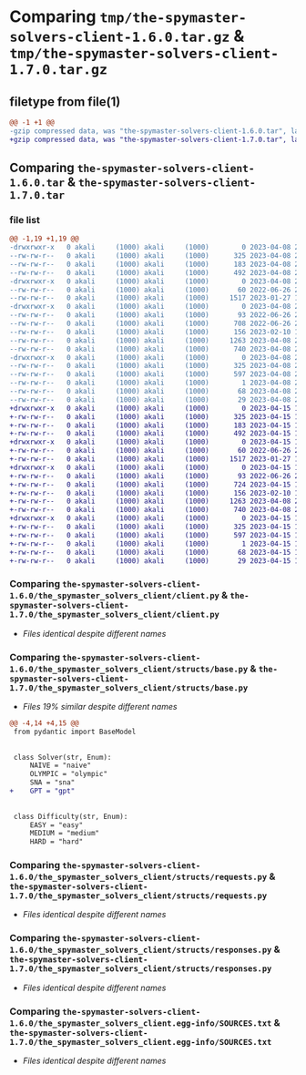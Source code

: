 # Comparing `tmp/the-spymaster-solvers-client-1.6.0.tar.gz` & `tmp/the-spymaster-solvers-client-1.7.0.tar.gz`

## filetype from file(1)

```diff
@@ -1 +1 @@
-gzip compressed data, was "the-spymaster-solvers-client-1.6.0.tar", last modified: Sat Apr  8 20:43:30 2023, max compression
+gzip compressed data, was "the-spymaster-solvers-client-1.7.0.tar", last modified: Sat Apr 15 12:55:24 2023, max compression
```

## Comparing `the-spymaster-solvers-client-1.6.0.tar` & `the-spymaster-solvers-client-1.7.0.tar`

### file list

```diff
@@ -1,19 +1,19 @@
-drwxrwxr-x   0 akali     (1000) akali     (1000)        0 2023-04-08 20:43:30.190816 the-spymaster-solvers-client-1.6.0/
--rw-rw-r--   0 akali     (1000) akali     (1000)      325 2023-04-08 20:43:30.190816 the-spymaster-solvers-client-1.6.0/PKG-INFO
--rw-rw-r--   0 akali     (1000) akali     (1000)      183 2023-04-08 20:43:30.190816 the-spymaster-solvers-client-1.6.0/setup.cfg
--rw-rw-r--   0 akali     (1000) akali     (1000)      492 2023-04-08 20:40:54.000000 the-spymaster-solvers-client-1.6.0/setup.py
-drwxrwxr-x   0 akali     (1000) akali     (1000)        0 2023-04-08 20:43:30.190816 the-spymaster-solvers-client-1.6.0/the_spymaster_solvers_client/
--rw-rw-r--   0 akali     (1000) akali     (1000)       60 2022-06-26 22:20:09.000000 the-spymaster-solvers-client-1.6.0/the_spymaster_solvers_client/__init__.py
--rw-rw-r--   0 akali     (1000) akali     (1000)     1517 2023-01-27 16:28:55.000000 the-spymaster-solvers-client-1.6.0/the_spymaster_solvers_client/client.py
-drwxrwxr-x   0 akali     (1000) akali     (1000)        0 2023-04-08 20:43:30.190816 the-spymaster-solvers-client-1.6.0/the_spymaster_solvers_client/structs/
--rw-rw-r--   0 akali     (1000) akali     (1000)       93 2022-06-26 22:01:46.000000 the-spymaster-solvers-client-1.6.0/the_spymaster_solvers_client/structs/__init__.py
--rw-rw-r--   0 akali     (1000) akali     (1000)      708 2022-06-26 22:42:36.000000 the-spymaster-solvers-client-1.6.0/the_spymaster_solvers_client/structs/base.py
--rw-rw-r--   0 akali     (1000) akali     (1000)      156 2023-02-10 18:30:33.000000 the-spymaster-solvers-client-1.6.0/the_spymaster_solvers_client/structs/errors.py
--rw-rw-r--   0 akali     (1000) akali     (1000)     1263 2023-04-08 20:41:50.000000 the-spymaster-solvers-client-1.6.0/the_spymaster_solvers_client/structs/requests.py
--rw-rw-r--   0 akali     (1000) akali     (1000)      740 2023-04-08 20:41:50.000000 the-spymaster-solvers-client-1.6.0/the_spymaster_solvers_client/structs/responses.py
-drwxrwxr-x   0 akali     (1000) akali     (1000)        0 2023-04-08 20:43:30.190816 the-spymaster-solvers-client-1.6.0/the_spymaster_solvers_client.egg-info/
--rw-rw-r--   0 akali     (1000) akali     (1000)      325 2023-04-08 20:43:30.000000 the-spymaster-solvers-client-1.6.0/the_spymaster_solvers_client.egg-info/PKG-INFO
--rw-rw-r--   0 akali     (1000) akali     (1000)      597 2023-04-08 20:43:30.000000 the-spymaster-solvers-client-1.6.0/the_spymaster_solvers_client.egg-info/SOURCES.txt
--rw-rw-r--   0 akali     (1000) akali     (1000)        1 2023-04-08 20:43:30.000000 the-spymaster-solvers-client-1.6.0/the_spymaster_solvers_client.egg-info/dependency_links.txt
--rw-rw-r--   0 akali     (1000) akali     (1000)       68 2023-04-08 20:43:30.000000 the-spymaster-solvers-client-1.6.0/the_spymaster_solvers_client.egg-info/requires.txt
--rw-rw-r--   0 akali     (1000) akali     (1000)       29 2023-04-08 20:43:30.000000 the-spymaster-solvers-client-1.6.0/the_spymaster_solvers_client.egg-info/top_level.txt
+drwxrwxr-x   0 akali     (1000) akali     (1000)        0 2023-04-15 12:55:24.407241 the-spymaster-solvers-client-1.7.0/
+-rw-rw-r--   0 akali     (1000) akali     (1000)      325 2023-04-15 12:55:24.407241 the-spymaster-solvers-client-1.7.0/PKG-INFO
+-rw-rw-r--   0 akali     (1000) akali     (1000)      183 2023-04-15 12:55:24.407241 the-spymaster-solvers-client-1.7.0/setup.cfg
+-rw-rw-r--   0 akali     (1000) akali     (1000)      492 2023-04-15 12:54:44.000000 the-spymaster-solvers-client-1.7.0/setup.py
+drwxrwxr-x   0 akali     (1000) akali     (1000)        0 2023-04-15 12:55:24.403233 the-spymaster-solvers-client-1.7.0/the_spymaster_solvers_client/
+-rw-rw-r--   0 akali     (1000) akali     (1000)       60 2022-06-26 22:20:09.000000 the-spymaster-solvers-client-1.7.0/the_spymaster_solvers_client/__init__.py
+-rw-rw-r--   0 akali     (1000) akali     (1000)     1517 2023-01-27 16:28:55.000000 the-spymaster-solvers-client-1.7.0/the_spymaster_solvers_client/client.py
+drwxrwxr-x   0 akali     (1000) akali     (1000)        0 2023-04-15 12:55:24.407241 the-spymaster-solvers-client-1.7.0/the_spymaster_solvers_client/structs/
+-rw-rw-r--   0 akali     (1000) akali     (1000)       93 2022-06-26 22:01:46.000000 the-spymaster-solvers-client-1.7.0/the_spymaster_solvers_client/structs/__init__.py
+-rw-rw-r--   0 akali     (1000) akali     (1000)      724 2023-04-15 12:48:54.000000 the-spymaster-solvers-client-1.7.0/the_spymaster_solvers_client/structs/base.py
+-rw-rw-r--   0 akali     (1000) akali     (1000)      156 2023-02-10 18:30:33.000000 the-spymaster-solvers-client-1.7.0/the_spymaster_solvers_client/structs/errors.py
+-rw-rw-r--   0 akali     (1000) akali     (1000)     1263 2023-04-08 20:41:50.000000 the-spymaster-solvers-client-1.7.0/the_spymaster_solvers_client/structs/requests.py
+-rw-rw-r--   0 akali     (1000) akali     (1000)      740 2023-04-08 20:41:50.000000 the-spymaster-solvers-client-1.7.0/the_spymaster_solvers_client/structs/responses.py
+drwxrwxr-x   0 akali     (1000) akali     (1000)        0 2023-04-15 12:55:24.407241 the-spymaster-solvers-client-1.7.0/the_spymaster_solvers_client.egg-info/
+-rw-rw-r--   0 akali     (1000) akali     (1000)      325 2023-04-15 12:55:24.000000 the-spymaster-solvers-client-1.7.0/the_spymaster_solvers_client.egg-info/PKG-INFO
+-rw-rw-r--   0 akali     (1000) akali     (1000)      597 2023-04-15 12:55:24.000000 the-spymaster-solvers-client-1.7.0/the_spymaster_solvers_client.egg-info/SOURCES.txt
+-rw-rw-r--   0 akali     (1000) akali     (1000)        1 2023-04-15 12:55:24.000000 the-spymaster-solvers-client-1.7.0/the_spymaster_solvers_client.egg-info/dependency_links.txt
+-rw-rw-r--   0 akali     (1000) akali     (1000)       68 2023-04-15 12:55:24.000000 the-spymaster-solvers-client-1.7.0/the_spymaster_solvers_client.egg-info/requires.txt
+-rw-rw-r--   0 akali     (1000) akali     (1000)       29 2023-04-15 12:55:24.000000 the-spymaster-solvers-client-1.7.0/the_spymaster_solvers_client.egg-info/top_level.txt
```

### Comparing `the-spymaster-solvers-client-1.6.0/the_spymaster_solvers_client/client.py` & `the-spymaster-solvers-client-1.7.0/the_spymaster_solvers_client/client.py`

 * *Files identical despite different names*

### Comparing `the-spymaster-solvers-client-1.6.0/the_spymaster_solvers_client/structs/base.py` & `the-spymaster-solvers-client-1.7.0/the_spymaster_solvers_client/structs/base.py`

 * *Files 19% similar despite different names*

```diff
@@ -4,14 +4,15 @@
 from pydantic import BaseModel
 
 
 class Solver(str, Enum):
     NAIVE = "naive"
     OLYMPIC = "olympic"
     SNA = "sna"
+    GPT = "gpt"
 
 
 class Difficulty(str, Enum):
     EASY = "easy"
     MEDIUM = "medium"
     HARD = "hard"
```

### Comparing `the-spymaster-solvers-client-1.6.0/the_spymaster_solvers_client/structs/requests.py` & `the-spymaster-solvers-client-1.7.0/the_spymaster_solvers_client/structs/requests.py`

 * *Files identical despite different names*

### Comparing `the-spymaster-solvers-client-1.6.0/the_spymaster_solvers_client/structs/responses.py` & `the-spymaster-solvers-client-1.7.0/the_spymaster_solvers_client/structs/responses.py`

 * *Files identical despite different names*

### Comparing `the-spymaster-solvers-client-1.6.0/the_spymaster_solvers_client.egg-info/SOURCES.txt` & `the-spymaster-solvers-client-1.7.0/the_spymaster_solvers_client.egg-info/SOURCES.txt`

 * *Files identical despite different names*


